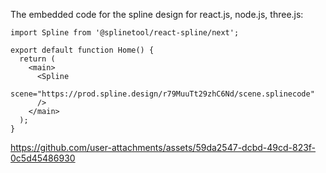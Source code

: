 The embedded code for the spline design for react.js, node.js, three.js:

```
import Spline from '@splinetool/react-spline/next';

export default function Home() {
  return (
    <main>
      <Spline
        scene="https://prod.spline.design/r79MuuTt29zhC6Nd/scene.splinecode" 
      />
    </main>
  );
}
```


https://github.com/user-attachments/assets/59da2547-dcbd-49cd-823f-0c5d45486930

